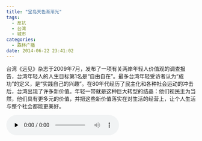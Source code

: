 ```yaml
---
title: "宝岛天色渐渐光"
tags:
  - 反抗
  - 台湾
  - 城市
categories:
  - 森林广播
date: 2014-06-22 23:41:02
---
```


台湾《远见》杂志于2009年7月，发布了一项有关两岸年轻人价值观的调查报告，台湾年轻人的人生目标第1名是“自由自在”。最多台湾年轻受访者认为“成功”的定义，是“实践自己的兴趣”。在80年代经历了民主化和各种社会运动的冲击后，台湾出现了许多新价值。年轻一带就是这种巨大转型的结晶：他们视民主为当然，他们具有更多元的价值，并把这些新价值落实在对生活的经营上，让个人生活与整个社会都能更美好。   

<audio id="audio" controls="" preload="none">
  <source id="mp3" src="http://www.coletree.com/radio/coletree_radio_080.mp3">
</audio>